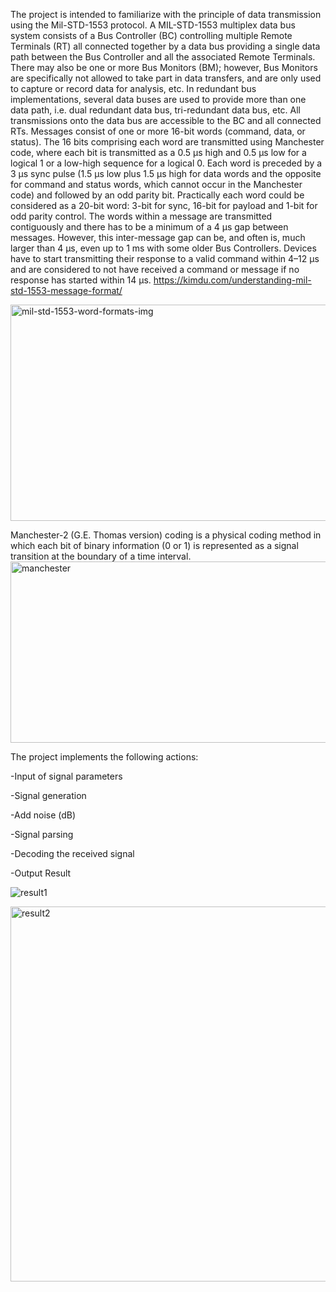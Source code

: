 The project is intended to familiarize with the principle of data transmission using the Mil-STD-1553 protocol.
A MIL-STD-1553 multiplex data bus system consists of a Bus Controller (BC) controlling multiple Remote Terminals (RT) 
all connected together by a data bus providing a single data path between the Bus Controller and all the associated Remote Terminals. 
There may also be one or more Bus Monitors (BM); however, Bus Monitors are specifically not allowed to take part in data transfers, 
and are only used to capture or record data for analysis, etc. In redundant bus implementations, several data buses are used to provide 
more than one data path, i.e. dual redundant data bus, tri-redundant data bus, etc. All transmissions onto the data bus are accessible 
to the BC and all connected RTs. Messages consist of one or more 16-bit words (command, data, or status). The 16 bits comprising each 
word are transmitted using Manchester code, where each bit is transmitted as a 0.5 μs high and 0.5 μs low for a logical 1 or a low-high 
sequence for a logical 0. Each word is preceded by a 3 μs sync pulse (1.5 μs low plus 1.5 μs high for data words and the opposite for command 
and status words, which cannot occur in the Manchester code) and followed by an odd parity bit. Practically each word could be considered 
as a 20-bit word: 3-bit for sync, 16-bit for payload and 1-bit for odd parity control. The words within a message are transmitted contiguously 
and there has to be a minimum of a 4 μs gap between messages. However, this inter-message gap can be, and often is, much larger than 4 μs, 
even up to 1 ms with some older Bus Controllers. Devices have to start transmitting their response to a valid command within 4–12 μs and 
are considered to not have received a command or message if no response has started within 14 μs.
https://kimdu.com/understanding-mil-std-1553-message-format/

<img width="690" height="346" alt="mil-std-1553-word-formats-img" src="https://github.com/user-attachments/assets/acf9adeb-0e03-4456-b3ce-82513127d4c3" />

Manchester-2 (G.E. Thomas version) coding is a physical coding method in which each bit of binary information (0 or 1) is represented as a signal transition at the boundary of a time interval.
<img width="699" height="290" alt="manchester" src="https://github.com/user-attachments/assets/cab629a3-6c4d-47f4-b9c2-9d5b1edb5f1f" />

The project implements the following actions:

-Input of signal parameters

-Signal generation

-Add noise (dB)

-Signal parsing

-Decoding the received signal

-Output Result

![result1](https://github.com/user-attachments/assets/9a32de4f-f1c7-45c0-9428-4e514f1309da)

<img width="1200" height="600" alt="result2" src="https://github.com/user-attachments/assets/136758f2-4efd-4820-a8d2-0c3e0b80a9f0" />



